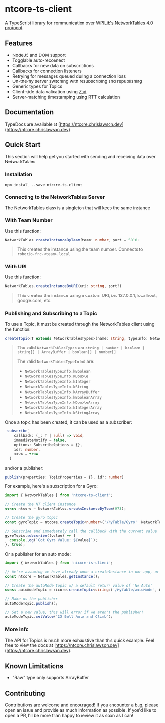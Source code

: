 # ntcore-ts-client

A TypeScript library for communication over [WPILib's NetworkTables 4.0 protocol](https://github.com/wpilibsuite/allwpilib/blob/main/ntcore/doc/networktables4.adoc).

## Features

- NodeJS and DOM support
- Togglable auto-reconnect
- Callbacks for new data on subscriptions
- Callbacks for connection listeners
- Retrying for messages queued during a connection loss
- On-the-fly server switching with resubscribing and republishing
- Generic types for Topics
- Client-side data validation using [Zod](https://github.com/colinhacks/zod)
- Server-matching timestamping using RTT calculation

## Documentation

TypeDocs are available at [https://ntcore.chrislawson.dev](https://ntcore.chrislawson.dev)

## Quick Start

This section will help get you started with sending and receiving data over NetworkTables

### Installation

`npm install --save ntcore-ts-client`

### Connecting to the NetworkTables Server

The NetworkTables class is a singleton that will keep the same instance

### With Team Number

Use this function:

```typescript
NetworkTables.createInstanceByTeam(team: number, port = 5810)
```

> This creates the instance using the team number. Connects to `roborio-frc-<team>.local`

### With URI

Use this function:

```typescript
NetworkTables.createInstanceByURI(uri: string, port?)
```

> This creates the instance using a custom URI, i.e. 127.0.0.1, localhost, google.com, etc.

### Publishing and Subscribing to a Topic

To use a Topic, it must be created through the NetworkTables client using the function:

```typescript
createTopic<T extends NetworkTablesTypes>(name: string, typeInfo: NetworkTablesTypeInfo, defaultValue?: T)
```

> The valid `NetworkTablesTypes` are `string | number | boolean | string[] | ArrayBuffer | boolean[] | number[]`
>
> The valid `NetworkTablesTypeInfo`s are:
>
> - `NetworkTablesTypeInfo.kBoolean`
> - `NetworkTablesTypeInfo.kDouble`
> - `NetworkTablesTypeInfo.kInteger`
> - `NetworkTablesTypeInfo.kString`
> - `NetworkTablesTypeInfo.kArrayBuffer`
> - `NetworkTablesTypeInfo.kBooleanArray`
> - `NetworkTablesTypeInfo.kDoubleArray`
> - `NetworkTablesTypeInfo.kIntegerArray`
> - `NetworkTablesTypeInfo.kStringArray`

Once a topic has been created, it can be used as a subscriber:

```typescript
 subscribe(
    callback: (_: T | null) => void,
    immediateNotify = false,
    options: SubscribeOptions = {},
    id?: number,
    save = true
  )
```

and/or a publisher:

```typescript
publish(properties: TopicProperties = {}, id?: number)
```

For example, here's a subscription for a Gyro:

```typescript
import { NetworkTables } from 'ntcore-ts-client';

// Create the NT client instance
const ntcore = NetworkTables.createInstanceByTeam(973);

// Create the gyro topic
const gyroTopic = ntcore.createTopic<number>('/MyTable/Gyro', NetworkTablesTypeInfo.kDouble);

// Subscribe and immediately call the callback with the current value
gyroTopic.subscribe((value) => {
  console.log(`Got Gyro Value: ${value}`);
}, true);
```

Or a publisher for an auto mode:

```typescript
import { NetworkTables } from 'ntcore-ts-client';

// We're assuming we have already done a createInstance in our app, or this will throw an error!
const ntcore = NetworkTables.getInstance();

// Create the autoMode topic w/ a default return value of 'No Auto'
const autoModeTopic = ntcore.createTopic<string>('/MyTable/autoMode', NetworkTablesTypeInfo.kString, 'No Auto');

// Make us the publisher
autoModeTopic.publish();

// Set a new value, this will error if we aren't the publisher!
autoModeTopic.setValue('25 Ball Auto and Climb');
```

### More info

The API for Topics is much more exhaustive than this quick example. Feel free to view the docs at [https://ntcore.chrislawson.dev](https://ntcore.chrislawson.dev).

## Known Limitations

- "Raw" type only supports ArrayBuffer

## Contributing

Contributions are welcome and encouraged! If you encounter a bug, please open an issue and provide as much information as possible. If you'd like to open a PR, I'll be more than happy to review it as soon as I can!
